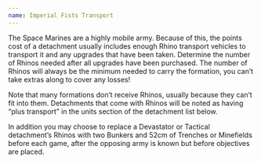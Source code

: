 ```yaml
---
name: Imperial Fists Transport
---
```

The Space Marines are a highly mobile army. Because of this, the points cost of a detachment usually includes enough Rhino transport vehicles to transport it and any upgrades that have been taken. Determine the number of Rhinos needed after all upgrades have been purchased. The number of Rhinos will always be the minimum needed to carry the formation, you can’t take extras along to cover any losses!

Note that many formations don’t receive Rhinos, usually because they can’t fit into them. Detachments that come with Rhinos will be noted as having <q>plus transport</q> in the units section of the detachment list below.

In addition you may choose to replace a Devastator or Tactical detachment’s Rhinos with two Bunkers and 52cm of Trenches or Minefields before each game, after the opposing army is known but before objectives are placed.
